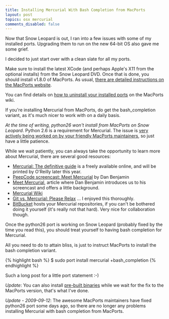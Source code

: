 ```yaml
---
title: Installing Mercurial With Bash Completion from MacPorts
layout: post
topics: osx mercurial
comments_disabled: false
---
```


Now that Snow Leopard is out, I ran into a few issues with some of my installed ports. Upgrading them to run on the new 64-bit OS also gave me some grief.

I decided to just start over with a clean slate for all my ports.

Make sure to install the latest XCode (and perhaps Apple's X11 from the optional installs) from the Snow Leopard DVD. Once that is done, you should install v1.8.0 of MacPorts. As usual, [there are detailed instructions on the MacPorts website](http://www.MacPorts.org/install.php).

You can find details on [how to uninstall your installed ports](http://trac.MacPorts.org/wiki/FAQ#uninstall) on the MacPorts wiki.

If you're installing Mercurial from MacPorts, do get the bash_completion variant, as it's much nicer to work with on a daily basis.

*At the time of writing, python26 won't install from MacPorts on Snow Leopard*. Python 2.6 is a requirement for Mercurial. The issue is [very actively being worked on by your friendly MacPorts maintainers](http://trac.MacPorts.org/ticket/20284), so just have a little patience.

While we wait patiently, you can always take the opportunity to learn more about Mercurial, there are several good resources:

* [Mercurial: The definitive guide](http://hgbook.red-bean.com/) is a freely available online, and will be printed by O'Reilly later this year.
* [PeepCode screencast: Meet Mercurial](http://peepcode.com/products/meet-mercurial)  by Dan Benjamin
* [Meet Mercurial](http://hivelogic.com/articles/meet-mercurial/), article where Dan Benjamin introduces us to his screencast and offers a little background.
* [Mercurial Wiki](http://mercurial.selenic.com/wiki/)
* [Git vs. Mercurial: Please Relax](http://importantshock.wordpress.com/2008/08/07/git-vs-mercurial/) ... I enjoyed this thoroughly.
* [BitBucket](http://bitbucket.org/) hosts your Mercurial repositories, if you can't be bothered doing it yourself (it's really not that hard). Very nice for collaboration though.

Once the python26 port is working on Snow Leopard (probably fixed by the time you read this), you should treat yourself to having bash completion for Mercurial.

All you need to do to attain bliss, is just to instruct MacPorts to install the bash completion variant.

{% highlight bash %}
$ sudo port install mercurial +bash_completion
{% endhighlight %}

Such a long post for a little port statement :-)

*Update*: You can also install [pre-built binaries](http://mercurial.berkwood.com/) while we wait for the fix to the MacPorts version, that's what I've done.

*Update - 2009-09-12*: The awesome MacPorts maintainers have fixed python26 port some days ago, so there are no longer any problems installing Mercurial with bash completion from MacPorts.
